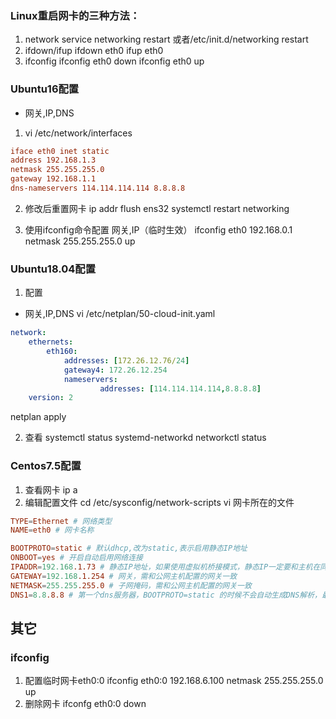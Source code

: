 
### Linux重启网卡的三种方法：
1. network
service networking restart
或者/etc/init.d/networking restart
2. ifdown/ifup
ifdown eth0
ifup eth0
3. ifconfig
ifconfig eth0 down
ifconfig eth0 up

### Ubuntu16配置
- 网关,IP,DNS
1. vi /etc/network/interfaces 
```conf
iface eth0 inet static
address 192.168.1.3
netmask 255.255.255.0
gateway 192.168.1.1
dns-nameservers 114.114.114.114 8.8.8.8
```
2. 修改后重置网卡
ip addr flush ens32
systemctl restart networking

3. 使用ifconfig命令配置 网关,IP（临时生效）
ifconfig eth0 192.168.0.1 netmask 255.255.255.0 up

### Ubuntu18.04配置
1. 配置
- 网关,IP,DNS
vi /etc/netplan/50-cloud-init.yaml
```yaml
network:
    ethernets:
        eth160:
            addresses: [172.26.12.76/24]
            gateway4: 172.26.12.254
            nameservers:
                    addresses: [114.114.114.114,8.8.8.8]
    version: 2
```
netplan apply

2. 查看
systemctl status systemd-networkd
networkctl status 

### Centos7.5配置
1. 查看网卡
    ip a
2. 编辑配置文件
cd /etc/sysconfig/network-scripts
vi 网卡所在的文件
```conf
TYPE=Ethernet # 网络类型
NAME=eth0 # 网卡名称

BOOTPROTO=static # 默认dhcp,改为static,表示启用静态IP地址
ONBOOT=yes # 开启自动启用网络连接
IPADDR=192.168.1.73 # 静态IP地址，如果使用虚拟机桥接模式，静态IP一定要和主机在同一个网段，且IP唯一未被使用
GATEWAY=192.168.1.254 # 网关，需和公网主机配置的网关一致
NETMASK=255.255.255.0 # 子网掩码，需和公网主机配置的网关一致
DNS1=8.8.8.8 # 第一个dns服务器，BOOTPROTO=static 的时候不会自动生成DNS解析，最好在这里也一并配置上
```

## 其它
### ifconfig
1. 配置临时网卡eth0:0
ifconfig eth0:0 192.168.6.100 netmask 255.255.255.0 up
2. 删除网卡
ifconfg eth0:0 down